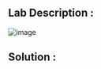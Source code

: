 ## Lab Description :

![image](https://github.com/ananthan05/Portswigger_labs/assets/140697378/e7f68cc4-cdff-4d31-8099-22d989e5d970)

## Solution :
